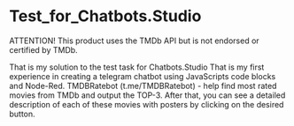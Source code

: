 # Test_for_Chatbots.Studio
ATTENTION!
This product uses the TMDb API but is not endorsed or certified by TMDb.

That is my solution to the test task for Chatbots.Studio
That is my first experience in creating a telegram chatbot using JavaScripts code blocks and Node-Red. 
TMDBRatebot (t.me/TMDBRatebot) - help find most rated movies from TMDb and output the TOP-3. 
After that, you can see a detailed description of each of these movies with posters by clicking on the desired button. 
